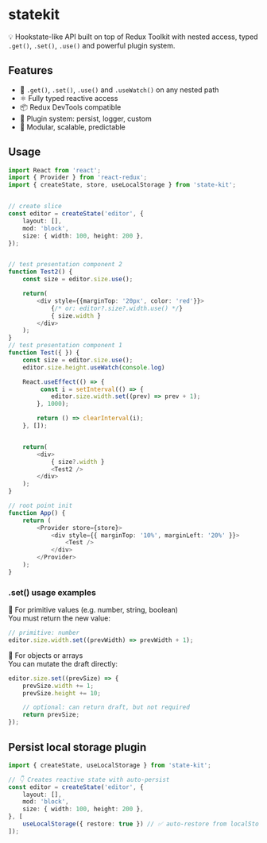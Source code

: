 # statekit

💡 Hookstate-like API built on top of Redux Toolkit with nested access, typed `.get()`, `.set()`, `.use()` and powerful plugin system.

## Features

- 🔁 `.get()`, `.set()`, `.use()` and `.useWatch()` on any nested path
- ⚛️ Fully typed reactive access
- 📦 Redux DevTools compatible
- 🔌 Plugin system: persist, logger, custom
- 🧩 Modular, scalable, predictable


## Usage

```ts
import React from 'react';
import { Provider } from 'react-redux';
import { createState, store, useLocalStorage } from 'state-kit';


// create slice
const editor = createState('editor', {
    layout: [],
    mod: 'block',
    size: { width: 100, height: 200 },
});


// test presentation component 2
function Test2() {
    const size = editor.size.use();

    return(
        <div style={{marginTop: '20px', color: 'red'}}>
            {/* or: editor?.size?.width.use() */}
            { size.width }                   
        </div>
    );
}
// test presentation component 1
function Test({ }) {
    const size = editor.size.use();
    editor.size.height.useWatch(console.log)

    React.useEffect(() => {
         const i = setInterval(() => {
            editor.size.width.set((prev) => prev + 1);
        }, 1000);

        return () => clearInterval(i);
    }, []);


    return(
        <div>
            { size?.width }
            <Test2 />
        </div>
    );
}

// root point init
function App() {
    return (
        <Provider store={store}>
            <div style={{ marginTop: '10%', marginLeft: '20%' }}>
                <Test />
            </div>
        </Provider>
    );
}

```

### .set() usage examples
🔢 For primitive values (e.g. number, string, boolean)  
You must return the new value:
```ts
// primitive: number
editor.size.width.set((prevWidth) => prevWidth + 1);
```

🧱 For objects or arrays  
You can mutate the draft directly:
```ts
editor.size.set((prevSize) => {
    prevSize.width += 1;
    prevSize.height += 10;

    // optional: can return draft, but not required
    return prevSize;
});
```

## Persist local storage plugin

```ts
import { createState, useLocalStorage } from 'state-kit';

// 👇 Creates reactive state with auto-persist
const editor = createState('editor', {
    layout: [],
    mod: 'block',
    size: { width: 100, height: 200 },
}, [
    useLocalStorage({ restore: true }) // ✅ auto-restore from localStorage
]);

```


